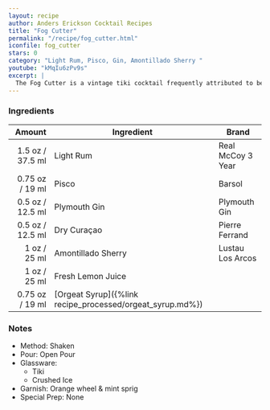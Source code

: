 ```yaml
---
layout: recipe
author: Anders Erickson Cocktail Recipes
title: "Fog Cutter"
permalink: "/recipe/fog_cutter.html"
iconfile: fog_cutter
stars: 0
category: "Light Rum, Pisco, Gin, Amontillado Sherry "
youtube: "kMqIu6zPv9s"
excerpt: |
  The Fog Cutter is a vintage tiki cocktail frequently attributed to being invented by Victor Bergeron.  It's a complex blend of spirits, citrus juices, and orgeat syrup, creating a refreshing and invigorating drink.
---
```


### Ingredients

|  Amount | Ingredient                                      | Brand             |
| ------: | ----------------------------------------------- | ----------------- |
|  1.5 oz / 37.5 ml | Light Rum                                       | Real McCoy 3 Year |
| 0.75 oz / 19 ml | Pisco                                           | Barsol            |
|  0.5 oz / 12.5 ml | Plymouth Gin                                    | Plymouth Gin      |
|  0.5 oz / 12.5 ml | Dry Curaçao                                     | Pierre Ferrand    |
|    1 oz / 25 ml | Amontillado Sherry                              | Lustau Los Arcos  |
|    1 oz / 25 ml | Fresh Lemon Juice                               |
| 0.75 oz / 19 ml | [Orgeat Syrup]({%link recipe_processed/orgeat_syrup.md%}) |

### Notes

- Method: Shaken
- Pour: Open Pour
- Glassware:
  - Tiki
  - Crushed Ice
- Garnish: Orange wheel & mint sprig
- Special Prep: None
